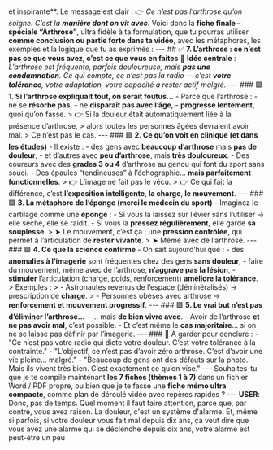 et inspirante**. Le message est clair : 👉 *Ce n’est pas l’arthrose qu’on soigne. C’est la **manière dont on vit avec**.* Voici donc la **fiche finale – spéciale “Arthrose”**, ultra fidèle à ta formulation, que tu pourras utiliser **comme conclusion ou partie forte dans ta vidéo**, avec les métaphores, les exemples et la logique que tu as exprimés : --- ## ✅ **7. L’arthrose : ce n’est pas ce que vous avez, c’est ce que vous en faites** 🎯 **Idée centrale** : *L’arthrose est fréquente, parfois douloureuse, mais **pas une condamnation**. Ce qui compte, ce n’est pas la radio — c’est **votre tolérance**, votre adaptation, votre capacité à rester actif malgré.* --- ### 🟩 **1. Si l’arthrose expliquait tout, on serait foutus…** - Parce que l’arthrose : - ne se **résorbe pas**, - ne **disparaît pas avec l’âge**, - **progresse lentement**, quoi qu’on fasse. > 👉 Si la douleur était automatiquement liée à la présence d’arthrose, > alors toutes les personnes âgées devraient avoir mal. > Ce n’est pas le cas. --- ### 🟩 **2. Ce qu’on voit en clinique (et dans les études)** - Il existe : - des gens avec **beaucoup d’arthrose** mais **pas de douleur**, - et d’autres avec **peu d’arthrose**, mais **très douloureux**. - Des coureurs avec des **grades 3 ou 4** d’arthrose au genou qui font du sport sans souci. - Des épaules “tendineuses” à l’échographie… **mais parfaitement fonctionnelles**. > 👉 L’image ne fait pas le vécu. > 👉 Ce qui fait la différence, c’est **l’exposition intelligente**, **la charge**, **le mouvement**. --- ### 🟩 **3. La métaphore de l’éponge (merci le médecin du sport)** - Imaginez le cartilage comme une **éponge** : - Si vous la laissez sur l’évier sans l’utiliser → elle sèche, elle se raidit. - Si vous la **pressez régulièrement**, elle garde **sa souplesse**. > ➤ Le mouvement, c’est ça : une **pression contrôlée**, qui permet à l’articulation de **rester vivante**. > ➤ Même avec de l’arthrose. --- ### 🟩 **4. Ce que la science confirme** - On sait aujourd’hui que : - des **anomalies à l’imagerie** sont fréquentes chez des gens **sans douleur**, - faire du mouvement, même avec de l’arthrose, **n’aggrave pas la lésion**, - **stimuler** l’articulation (charge, poids, renforcement) **améliore la tolérance**. > Exemples : > - Astronautes revenus de l’espace (déminéralisés) → prescription de **charge**. > - Personnes obèses avec arthrose → **renforcement et mouvement progressif**. --- ### 🟩 **5. Le vrai but n’est pas d’éliminer l’arthrose…** - … mais **de bien vivre avec**. - Avoir de l’arthrose **et ne pas avoir mal**, c’est possible. - Et c’est même le **cas majoritaire**… si on ne se laisse pas définir par l’imagerie. --- ### 🔁 À garder pour conclure : - "Ce n’est pas votre radio qui dicte votre douleur. C’est votre tolérance à la contrainte." - "L’objectif, ce n’est pas d’avoir zéro arthrose. C’est d’avoir une vie pleine… malgré." - "Beaucoup de gens ont des défauts sur la photo. Mais ils vivent très bien. C’est exactement ce qu’on vise." --- Souhaites-tu que je te compile maintenant **les 7 fiches (thèmes 1 à 7)** dans un fichier Word / PDF propre, ou bien que je te fasse une **fiche mémo ultra compacte**, comme plan de déroulé vidéo avec repères rapides ? --- **USER**: Donc, pas de temps. Quel moment il faut faire attention, parce que, par contre, vous avez raison. La douleur, c'est un système d'alarme. Et, même si parfois, si votre douleur vous fait mal depuis dix ans, ça veut dire que vous avez une alarme qui se déclenche depuis dix ans, votre alarme est peut-être un peu